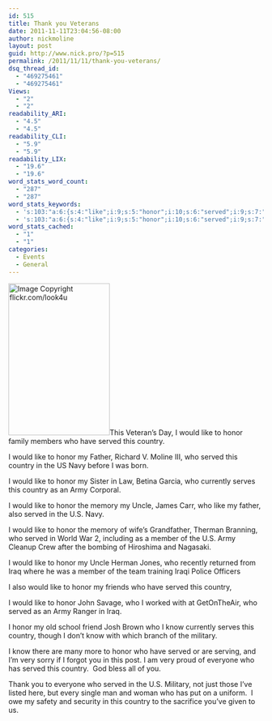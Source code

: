 ```yaml
---
id: 515
title: Thank you Veterans
date: 2011-11-11T23:04:56-08:00
author: nickmoline
layout: post
guid: http://www.nick.pro/?p=515
permalink: /2011/11/11/thank-you-veterans/
dsq_thread_id:
  - "469275461"
  - "469275461"
Views:
  - "2"
  - "2"
readability_ARI:
  - "4.5"
  - "4.5"
readability_CLI:
  - "5.9"
  - "5.9"
readability_LIX:
  - "19.6"
  - "19.6"
word_stats_word_count:
  - "287"
  - "287"
word_stats_keywords:
  - 's:103:"a:6:{s:4:"like";i:9;s:5:"honor";i:10;s:6:"served";i:9;s:7:"country";i:7;s:4:"army";i:3;s:4:"know";i:3;}";'
  - 's:103:"a:6:{s:4:"like";i:9;s:5:"honor";i:10;s:6:"served";i:9;s:7:"country";i:7;s:4:"army";i:3;s:4:"know";i:3;}";'
word_stats_cached:
  - "1"
  - "1"
categories:
  - Events
  - General
---
```

[<img class="alignright size-medium wp-image-519" title="Veteran's Day" src="https://i1.wp.com/www.nick.pro/wp-content/uploads/2011/11/295794083_aa714407fa_z-200x300.jpg?resize=200%2C300&#038;ssl=1" alt="Image Copyright flickr.com/look4u" width="200" height="300" data-recalc-dims="1" />](http://www.flickr.com/photos/look4u/295794083/in/photostream/)This Veteran&#8217;s Day, I would like to honor family members who have served this country.

I would like to honor my Father, Richard V. Moline III, who served this country in the US Navy before I was born.

I would like to honor my Sister in Law, Betina Garcia, who currently serves this country as an Army Corporal.

I would like to honor the memory my Uncle, James Carr, who like my father, also served in the U.S. Navy.

I would like to honor the memory of wife&#8217;s Grandfather, Therman Branning, who served in World War 2, including as a member of the U.S. Army Cleanup Crew after the bombing of Hiroshima and Nagasaki.

I would like to honor my Uncle Herman Jones, who recently returned from Iraq where he was a member of the team training Iraqi Police Officers

I also would like to honor my friends who have served this country,

I would like to honor John Savage, who I worked with at GetOnTheAir, who served as an Army Ranger in Iraq.

I honor my old school friend Josh Brown who I know currently serves this country, though I don&#8217;t know with which branch of the military.

I know there are many more to honor who have served or are serving, and I&#8217;m very sorry if I forgot you in this post. I am very proud of everyone who has served this country.  God bless all of you.

Thank you to everyone who served in the U.S. Military, not just those I&#8217;ve listed here, but every single man and woman who has put on a uniform.  I owe my safety and security in this country to the sacrifice you&#8217;ve given to us.